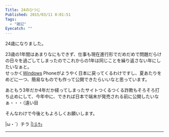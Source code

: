 ```yaml
---
Title: 24のひつじ
Published: 2015/03/11 0:01:51
Tags:
  - "雑記"
Eyecatch: ""
---
```

<p>24歳になりました。</p>

<p>23歳の1年間はあまりなにもできず、仕事も現在進行形でだめだめで問題だらけの日々を過ごしてしまったのでこれからの1年は同じことを繰り返さない年にしたいなぁと。<br/>
せっかく<a class="keyword" href="http://d.hatena.ne.jp/keyword/Windows">Windows</a> Phoneがようやく日本に戻ってくるわけですし、夏あたりをめどに一つ、簡易なものでも作って公開できたらいいなと思っています。</p>

<p>あともう3年だか4年だか経ってしまったサイトつくるつくる詐欺もそろそろ打ち止めにして、今年中に、できれば日本で端末が発売される前に公開したいなぁ・・・（遠い目</p>

<p>そんなわけで今後ともよろしくお願いします。</p>

<p>|ω・`）チラ
<a href="http://www.amazon.co.jp/registry/wishlist/1MWF7SLKI5LI3/ref=cm_sw_r_tw_ws_wCW.ub1XHBWQD">|)彡ｻｯ</a></p>

***